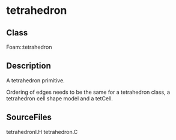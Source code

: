 # tetrahedron 
## Class
Foam::tetrahedron

## Description
A tetrahedron primitive.

Ordering of edges needs to be the same for a tetrahedron
class, a tetrahedron cell shape model and a tetCell.

## SourceFiles
tetrahedronI.H
tetrahedron.C


